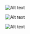 ![Alt text](https://github.com/chroman/CRMultiRowSelect/raw/master/demo1.tiff "Green color")

![Alt text](https://github.com/chroman/CRMultiRowSelect/raw/master/demo2.tiff "Red color")

![Alt text](https://github.com/chroman/CRMultiRowSelect/raw/master/demo3.tiff "Blue color")


